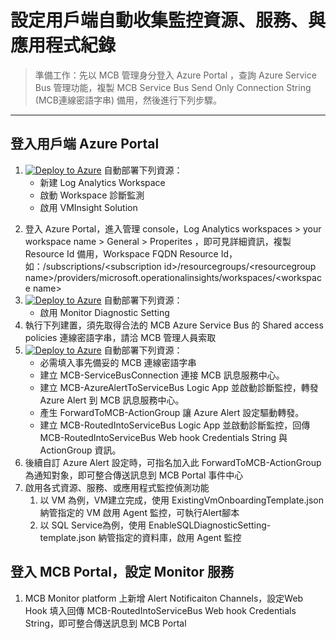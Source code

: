 # 設定用戶端自動收集監控資源、服務、與應用程式紀錄

> 準備工作：先以 MCB 管理身分登入 Azure Portal ，查詢 Azure Service Bus 管理功能，複製 MCB Service Bus Send Only Connection String (MCB連線密語字串) 備用，然後進行下列步驟。
---
## 登入用戶端 Azure Portal
1. [![Deploy to Azure](https://docs.microsoft.com/en-us/azure/templates/media/deploy-to-azure.svg)](https://portal.azure.com/#create/Microsoft.Template/uri/https%3A%2F%2Fraw.githubusercontent.com%2Fmcloud-support%2Farm%2Fmain%2Fworkspace%2FM-100-CreateWorkspace.json) 自動部署下列資源：
   * 新建 Log Analytics Workspace
   * 啟動 Workspace 診斷監測
   * 啟用 VMInsight Solution </P>
2. 登入 Azure Portal，進入管理 console，Log Analytics workspaces > your workspace name > General > Properites ，即可見詳細資訊，複製 Resource Id 備用，Workspace FQDN Resource Id，如：/subscriptions/\<subscription id\>/resourcegroups/\<resourcegroup name\>/providers/microsoft.operationalinsights/workspaces/\<workspace name\>
3. [![Deploy to Azure](https://docs.microsoft.com/en-us/azure/templates/media/deploy-to-azure.svg)](https://portal.azure.com/#create/Microsoft.Template/uri/https%3A%2F%2Fraw.githubusercontent.com%2Fmcloud-support%2Farm%2Fmain%2Fworkspace%2FM-101-EnableDiagnosticSetting.json) 自動部署下列資源：
   * 啟用 Monitor Diagnostic Setting
4. 執行下列建置，須先取得合法的 MCB Azure Service Bus 的 Shared access policies 連線密語字串，請洽 MCB 管理人員索取
5. [![Deploy to Azure](https://docs.microsoft.com/en-us/azure/templates/media/deploy-to-azure.svg)](https://portal.azure.com/#create/Microsoft.Template/uri/https%3A%2F%2Fraw.githubusercontent.com%2Fmcloud-support%2Farm%2Fmain%2Flogicapp%2FM-200-ForwardingAlertsSet.json) 自動部署下列資源：
   * 必需填入事先備妥的 MCB 連線密語字串
   * 建立 MCB-ServiceBusConnection 連接 MCB 訊息服務中心。
   * 建立 MCB-AzureAlertToServiceBus Logic App 並啟動診斷監控，轉發 Azure Alert 到 MCB 訊息服務中心。
   * 產生 ForwardToMCB-ActionGroup 讓 Azure Alert 設定驅動轉發。
   * 建立 MCB-RoutedIntoServiceBus Logic App 並啟動診斷監控，回傳 MCB-RoutedIntoServiceBus Web hook Credentials String 與 ActionGroup 資訊。
6. 後續自訂 Azure Alert 設定時，可指名加入此 ForwardToMCB-ActionGroup為通知對象，即可整合傳送訊息到 MCB Portal 事件中心
7. 啟用各式資源、服務、或應用程式監控偵測功能
   1. 以 VM 為例，VM建立完成，使用 ExistingVmOnboardingTemplate.json 納管指定的 VM 啟用 Agent 監控，可執行Alert腳本
   2. 以 SQL Service為例，使用 EnableSQLDiagnosticSetting-template.json 納管指定的資料庫，啟用 Agent 監控

## 登入 MCB Portal，設定 Monitor 服務
1. MCB Monitor platform 上新增 Alert Notificaiton Channels，設定Web Hook 填入回傳 MCB-RoutedIntoServiceBus Web hook Credentials String，即可整合傳送訊息到 MCB Portal


